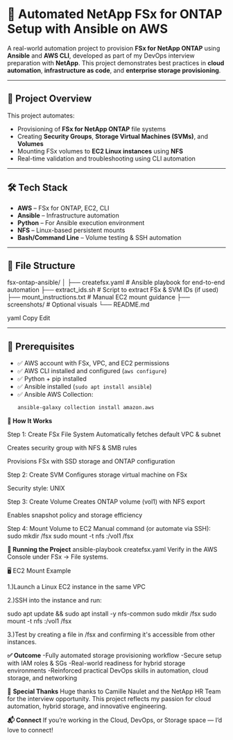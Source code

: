# 🚀 Automated NetApp FSx for ONTAP Setup with Ansible on AWS

A real-world automation project to provision **FSx for NetApp ONTAP** using **Ansible** and **AWS CLI**, developed as part of my DevOps interview preparation with **NetApp**. This project demonstrates best practices in **cloud automation**, **infrastructure as code**, and **enterprise storage provisioning**.

---

## 📌 Project Overview

This project automates:
- Provisioning of **FSx for NetApp ONTAP** file systems
- Creating **Security Groups**, **Storage Virtual Machines (SVMs)**, and **Volumes**
- Mounting FSx volumes to **EC2 Linux instances** using **NFS**
- Real-time validation and troubleshooting using CLI automation

---

## 🛠 Tech Stack

- **AWS** – FSx for ONTAP, EC2, CLI
- **Ansible** – Infrastructure automation
- **Python** – For Ansible execution environment
- **NFS** – Linux-based persistent mounts
- **Bash/Command Line** – Volume testing & SSH automation

---

## 📂 File Structure

fsx-ontap-ansible/
│
├── createfsx.yaml # Ansible playbook for end-to-end automation
├── extract_ids.sh # Script to extract FSx & SVM IDs (if used)
├── mount_instructions.txt # Manual EC2 mount guidance
├── screenshots/ # Optional visuals
└── README.md

yaml
Copy
Edit

---

## 🔧 Prerequisites

- ✅ AWS account with FSx, VPC, and EC2 permissions
- ✅ AWS CLI installed and configured (`aws configure`)
- ✅ Python + pip installed
- ✅ Ansible installed (`sudo apt install ansible`)
- ✅ Ansible AWS Collection:
  ```bash
  ansible-galaxy collection install amazon.aws

**📝 How It Works**

Step 1: Create FSx File System
Automatically fetches default VPC & subnet

Creates security group with NFS & SMB rules

Provisions FSx with SSD storage and ONTAP configuration

Step 2: Create SVM
Configures storage virtual machine on FSx

Security style: UNIX

Step 3: Create Volume
Creates ONTAP volume (vol1) with NFS export

Enables snapshot policy and storage efficiency

Step 4: Mount Volume to EC2
Manual command (or automate via SSH):
sudo mkdir /fsx
sudo mount -t nfs <SVM DNS>:/vol1 /fsx

**🚀 Running the Project**
ansible-playbook createfsx.yaml
Verify in the AWS Console under FSx → File systems.

🖥️ EC2 Mount Example

1.)Launch a Linux EC2 instance in the same VPC

2.)SSH into the instance and run:

sudo apt update && sudo apt install -y nfs-common
sudo mkdir /fsx
sudo mount -t nfs <SVM-DNS>:/vol1 /fsx

3.)Test by creating a file in /fsx and confirming it's accessible from other instances.

**✅ Outcome**
-Fully automated storage provisioning workflow
-Secure setup with IAM roles & SGs
-Real-world readiness for hybrid storage environments
-Reinforced practical DevOps skills in automation, cloud storage, and networking

🙏 **Special Thanks**
Huge thanks to Camille Naulet and the NetApp HR Team for the interview opportunity. This project reflects my passion for cloud automation, hybrid storage, and innovative engineering.

**📬 Connect**
If you’re working in the Cloud, DevOps, or Storage space — I’d love to connect!
